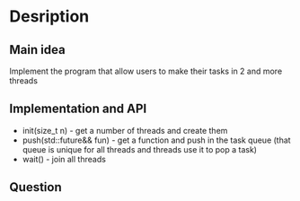 # Desription

## Main idea

Implement the program that allow users to make their tasks in 2 and more threads

## Implementation and API

* init(size_t n) - get a number of threads and create them
* push(std::future<void>&& fun) - get a function and push in the task queue (that queue is unique for all threads and threads use it to pop a task)
* wait() - join all threads
  
## Question
